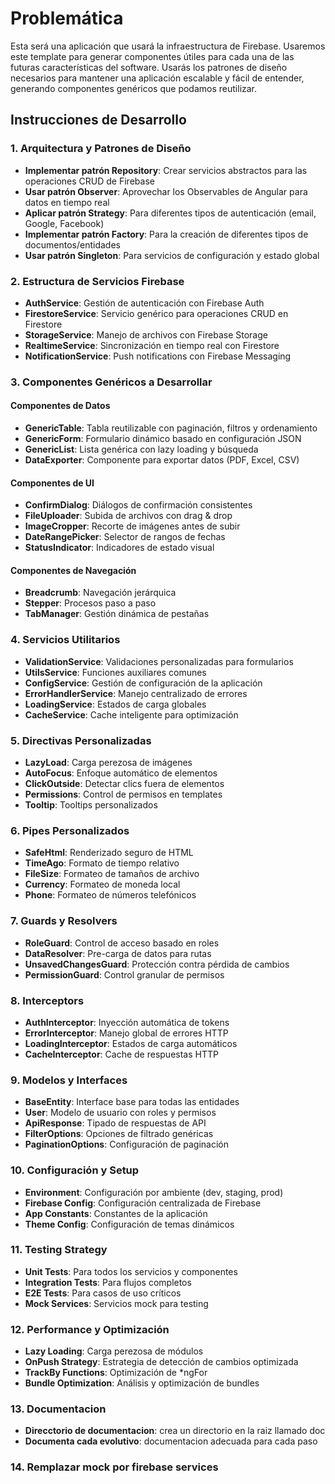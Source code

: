 
# Problemática

Esta será una aplicación que usará la infraestructura de Firebase. Usaremos este template para generar componentes útiles para cada una de las futuras características del software. Usarás los patrones de diseño necesarios para mantener una aplicación escalable y fácil de entender, generando componentes genéricos que podamos reutilizar.

## Instrucciones de Desarrollo

### 1. Arquitectura y Patrones de Diseño

- **Implementar patrón Repository**: Crear servicios abstractos para las operaciones CRUD de Firebase
- **Usar patrón Observer**: Aprovechar los Observables de Angular para datos en tiempo real
- **Aplicar patrón Strategy**: Para diferentes tipos de autenticación (email, Google, Facebook)
- **Implementar patrón Factory**: Para la creación de diferentes tipos de documentos/entidades
- **Usar patrón Singleton**: Para servicios de configuración y estado global

### 2. Estructura de Servicios Firebase

- **AuthService**: Gestión de autenticación con Firebase Auth
- **FirestoreService**: Servicio genérico para operaciones CRUD en Firestore
- **StorageService**: Manejo de archivos con Firebase Storage
- **RealtimeService**: Sincronización en tiempo real con Firestore
- **NotificationService**: Push notifications con Firebase Messaging

### 3. Componentes Genéricos a Desarrollar

#### Componentes de Datos
- **GenericTable**: Tabla reutilizable con paginación, filtros y ordenamiento
- **GenericForm**: Formulario dinámico basado en configuración JSON
- **GenericList**: Lista genérica con lazy loading y búsqueda
- **DataExporter**: Componente para exportar datos (PDF, Excel, CSV)

#### Componentes de UI
- **ConfirmDialog**: Diálogos de confirmación consistentes
- **FileUploader**: Subida de archivos con drag & drop
- **ImageCropper**: Recorte de imágenes antes de subir
- **DateRangePicker**: Selector de rangos de fechas
- **StatusIndicator**: Indicadores de estado visual

#### Componentes de Navegación
- **Breadcrumb**: Navegación jerárquica
- **Stepper**: Procesos paso a paso
- **TabManager**: Gestión dinámica de pestañas

### 4. Servicios Utilitarios

- **ValidationService**: Validaciones personalizadas para formularios
- **UtilsService**: Funciones auxiliares comunes
- **ConfigService**: Gestión de configuración de la aplicación
- **ErrorHandlerService**: Manejo centralizado de errores
- **LoadingService**: Estados de carga globales
- **CacheService**: Cache inteligente para optimización

### 5. Directivas Personalizadas

- **LazyLoad**: Carga perezosa de imágenes
- **AutoFocus**: Enfoque automático de elementos
- **ClickOutside**: Detectar clics fuera de elementos
- **Permissions**: Control de permisos en templates
- **Tooltip**: Tooltips personalizados

### 6. Pipes Personalizados

- **SafeHtml**: Renderizado seguro de HTML
- **TimeAgo**: Formato de tiempo relativo
- **FileSize**: Formateo de tamaños de archivo
- **Currency**: Formateo de moneda local
- **Phone**: Formateo de números telefónicos

### 7. Guards y Resolvers

- **RoleGuard**: Control de acceso basado en roles
- **DataResolver**: Pre-carga de datos para rutas
- **UnsavedChangesGuard**: Protección contra pérdida de cambios
- **PermissionGuard**: Control granular de permisos

### 8. Interceptors

- **AuthInterceptor**: Inyección automática de tokens
- **ErrorInterceptor**: Manejo global de errores HTTP
- **LoadingInterceptor**: Estados de carga automáticos
- **CacheInterceptor**: Cache de respuestas HTTP

### 9. Modelos y Interfaces

- **BaseEntity**: Interface base para todas las entidades
- **User**: Modelo de usuario con roles y permisos
- **ApiResponse**: Tipado de respuestas de API
- **FilterOptions**: Opciones de filtrado genéricas
- **PaginationOptions**: Configuración de paginación

### 10. Configuración y Setup

- **Environment**: Configuración por ambiente (dev, staging, prod)
- **Firebase Config**: Configuración centralizada de Firebase
- **App Constants**: Constantes de la aplicación
- **Theme Config**: Configuración de temas dinámicos

### 11. Testing Strategy

- **Unit Tests**: Para todos los servicios y componentes
- **Integration Tests**: Para flujos completos
- **E2E Tests**: Para casos de uso críticos
- **Mock Services**: Servicios mock para testing

### 12. Performance y Optimización

- **Lazy Loading**: Carga perezosa de módulos
- **OnPush Strategy**: Estrategia de detección de cambios optimizada
- **TrackBy Functions**: Optimización de *ngFor
- **Bundle Optimization**: Análisis y optimización de bundles


### 13. Documentacion

- **Direcctorio de documentacion**: crea un directorio en la raiz llamado doc
- **Documenta cada evolutivo**: documentacion adecuada para cada paso

### 14. Remplazar mock por firebase services
